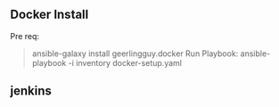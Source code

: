 ## Docker Install
Pre req:
 >ansible-galaxy install geerlingguy.docker
Run Playbook:
> ansible-playbook -i inventory docker-setup.yaml


## jenkins
